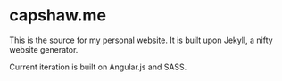 capshaw.me
==================

This is the source for my personal website. It is built upon Jekyll, a nifty website generator.

Current iteration is built on Angular.js and SASS.